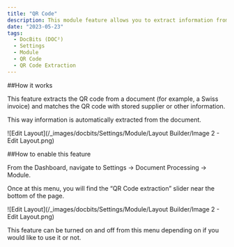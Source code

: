 ```yaml
---
title: "QR Code"
description: This module feature allows you to extract information from a documeht through a QR code.
date: "2023-05-23"
tags:
  - DocBits (DOC²)
  - Settings
  - Module
  - QR Code
  - QR Code Extraction
---
```

##How it works

This feature extracts the QR code from a document (for example, a Swiss invoice) and matches the QR code with stored supplier or other information.

This way information is automatically extracted from the document.

![Edit Layout](/_images/docbits/Settings/Module/Layout Builder/Image 2 - Edit Layout.png)

##How to enable this feature

From the Dashboard, navigate to Settings → Document Processing → Module.

Once at this menu, you will find the “QR Code extraction” slider near the bottom of the page.

![Edit Layout](/_images/docbits/Settings/Module/Layout Builder/Image 2 - Edit Layout.png)

This feature can be turned on and off from this menu depending on if you would like to use it or not.